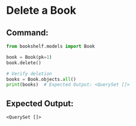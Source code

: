 # Delete a Book

## Command:
```python
from bookshelf.models import Book

book = Book(pk=1)
book.delete()

# Verify deletion
books = Book.objects.all()
print(books)  # Expected Output: <QuerySet []>
```

## Expected Output:
```
<QuerySet []>
```